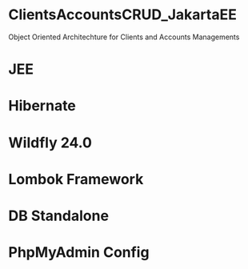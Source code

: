 # ClientsAccountsCRUD_JakartaEE
Object Oriented Architechture for Clients and Accounts Managements

# JEE
# Hibernate
# Wildfly 24.0
# Lombok **Framework**
# DB Standalone
# PhpMyAdmin Config
